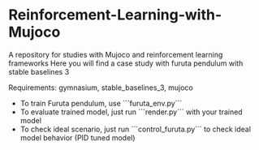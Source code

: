 # Reinforcement-Learning-with-Mujoco
A repository for studies with Mujoco and reinforcement learning frameworks
Here you will find a case study with furuta pendulum with stable baselines 3

Requirements: gymnasium, stable_baselines_3, mujoco

* To train Furuta pendulum, use ´´´furuta_env.py´´´
* To evaluate trained model, just run ´´´render.py´´´ with your trained model
* To check ideal scenario, just run ´´´control_furuta.py´´´ to check ideal model behavior (PID tuned model)
